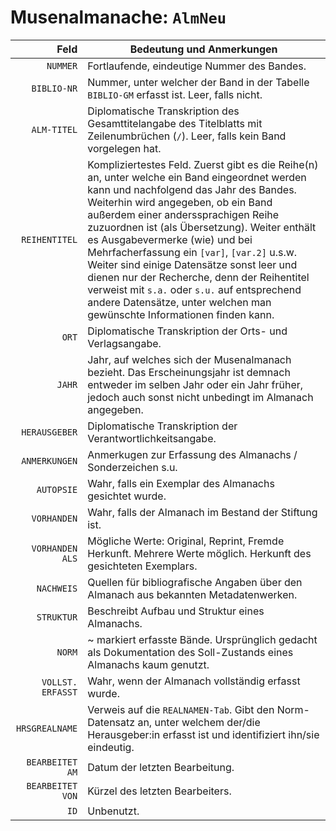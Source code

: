 # Musenalmanache: `AlmNeu`
Feld             |  Bedeutung und Anmerkungen 
----------------:|---------------------------
`NUMMER`         | Fortlaufende, eindeutige Nummer des Bandes.
`BIBLIO-NR`      | Nummer, unter welcher der Band in der Tabelle `BIBLIO-GM` erfasst ist. Leer, falls nicht.
`ALM-TITEL`      | Diplomatische Transkription des Gesamttitelangabe des Titelblatts mit Zeilenumbrüchen (`/`). Leer, falls kein Band vorgelegen hat.
`REIHENTITEL`    | Kompliziertestes Feld. Zuerst gibt es die Reihe(n) an, unter welche ein Band eingeordnet werden kann und nachfolgend das Jahr des Bandes. Weiterhin wird angegeben, ob ein Band außerdem einer anderssprachigen Reihe zuzuordnen ist (als Übersetzung). Weiter enthält es Ausgabevermerke (wie) und bei Mehrfacherfassung ein `[var]`, `[var.2]` u.s.w. Weiter sind einige Datensätze sonst leer und dienen nur der Recherche, denn der Reihentitel verweist mit `s.a.` oder `s.u.` auf entsprechend andere Datensätze, unter welchen man gewünschte Informationen finden kann.
`ORT`            | Diplomatische Transkription der Orts- und Verlagsangabe.
`JAHR`           | Jahr, auf welches sich der Musenalmanach bezieht. Das Erscheinungsjahr ist demnach entweder im selben Jahr oder ein Jahr früher, jedoch auch sonst nicht unbedingt im Almanach angegeben.
`HERAUSGEBER`    | Diplomatische Transkription der Verantwortlichkeitsangabe.    
`ANMERKUNGEN`    | Anmerkugen zur Erfassung des Almanachs / Sonderzeichen s.u.
`AUTOPSIE`       | Wahr, falls ein Exemplar des Almanachs gesichtet wurde.       
`VORHANDEN`      | Wahr, falls der Almanach im Bestand der Stiftung ist.
`VORHANDEN ALS`  | Mögliche Werte: Original, Reprint, Fremde Herkunft. Mehrere Werte möglich. Herkunft des gesichteten Exemplars.
`NACHWEIS`       | Quellen für bibliografische Angaben über den Almanach aus bekannten Metadatenwerken.
`STRUKTUR`       | Beschreibt Aufbau und Struktur eines Almanachs.
`NORM`           | ~ markiert erfasste Bände. Ursprünglich gedacht als Dokumentation des Soll-Zustands eines Almanachs kaum genutzt.
`VOLLST. ERFASST`| Wahr, wenn der Almanach vollständig erfasst wurde.
`HRSGREALNAME`   | Verweis auf die `REALNAMEN-Tab`. Gibt den Norm-Datensatz an, unter welchem der/die Herausgeber:in erfasst ist und identifiziert ihn/sie eindeutig.
`BEARBEITET AM`  | Datum der letzten Bearbeitung.
`BEARBEITET VON` | Kürzel des letzten Bearbeiters.
`ID`             | Unbenutzt.
